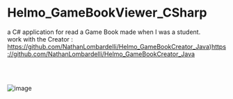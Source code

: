 # Helmo_GameBookViewer_CSharp

a C# application for read a Game Book made when I was a student.
</br>
work with the Creator : https://github.com/NathanLombardelli/Helmo_GameBookCreator_Java)https://github.com/NathanLombardelli/Helmo_GameBookCreator_Java

</br>
</br>

![image](https://github.com/NathanLombardelli/Helmo_GameBookViewer_CSharp_WPF/assets/55028792/03e25845-8c54-4313-b7b5-7c89ca52e16d)

